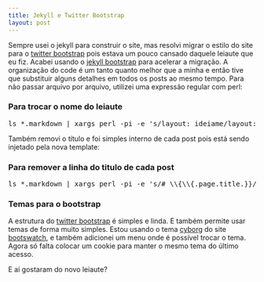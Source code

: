 ```yaml
---
title: Jekyll e Twitter Bootstrap
layout: post
---
```


Sempre usei o jekyll para construir o site, mas resolvi migrar o estilo do site para o [twitter bootstrap][tb] pois estava um pouco cansado daquele leiaute que eu fiz. Acabei usando o [jekyll bootstrap][jb] para acelerar a  migração. A organização do code é um tanto quanto melhor que a minha e então tive que substituir alguns detalhes em todos os posts ao mesmo tempo. Para não passar arquivo por arquivo, utilizei uma expressão regular com perl:

### Para trocar o nome do leiaute

<pre class="prettyprint sh">
ls *.markdown | xargs perl -pi -e 's/layout: ideiame/layout: post/g'
</pre>

Também removi o título e foi simples interno de cada post pois está sendo injetado pela nova template:

### Para remover a linha do titulo de cada post

<pre class="prettyprint sh">
ls *.markdown | xargs perl -pi -e 's/# \\{\\{.page.title.}}//g'
</pre>

### Temas para o bootstrap

A estrutura do [twitter bootstrap][tb] é simples e linda. E também permite usar temas de forma muito simples. Estou usando o tema [cyborg] do site [bootswatch], e também adicionei um menu onde é possível trocar o tema. Agora só falta colocar um cookie para manter o mesmo tema do último acesso.

E aí gostaram do novo leiaute?

[tb]: http://twitter.github.io/bootstrap/
[jb]: http://jekyllbootstrap.com/
[bootswatch]: http://bootswatch.com/
[cyborg]: http://bootswatch.com/cyborg/
